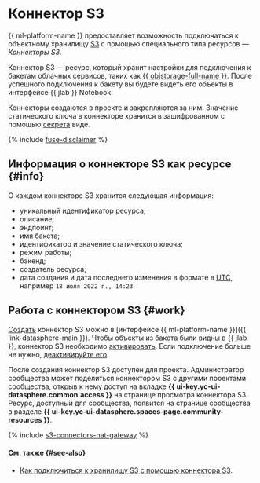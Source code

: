 # Коннектор S3

{{ ml-platform-name }} предоставляет возможность подключаться к объектному хранилищу [S3](../../glossary/s3.md) с помощью специального типа ресурсов — _Коннекторы S3_.

Коннектор S3 — ресурс, который хранит настройки для подключения к бакетам облачных сервисов, таких как [{{ objstorage-full-name }}](../../storage/). После успешного подключения к бакету вы будете видеть его объекты в интерфейсе {{ jlab }} Notebook.

Коннекторы создаются в проекте и закрепляются за ним. Значение статического ключа в коннекторе хранится в зашифрованном с помощью [секрета](secrets.md) виде.

{% include [fuse-disclaimer](../../_includes/datasphere/fuse-disclaimer.md) %}

## Информация о коннекторе S3 как ресурсе {#info}

О каждом коннекторе S3 хранится следующая информация:

* уникальный идентификатор ресурса;
* описание;
* эндпоинт;
* имя бакета;
* идентификатор и значение статического ключа;
* режим работы;
* бэкенд;
* создатель ресурса;
* дата создания и дата последнего изменения в формате в [UTC](https://ru.wikipedia.org/wiki/Всемирное_координированное_время), например `18 июля 2022 г., 14:23`.

## Работа с коннектором S3 {#work}

[Создать](../operations/data/s3-connectors.md) коннектор S3 можно в [интерфейсе {{ ml-platform-name }}]({{ link-datasphere-main }}). Чтобы объекты из бакета были видны в {{ jlab }}, коннектор S3 необходимо [активировать](../operations/data/s3-connectors.md#mount). Если подключение больше не нужно, [деактивируйте его](../operations/data/s3-connectors.md#unmount).

После создания коннектор S3 доступен для проекта. Администратор сообщества может поделиться коннектором S3 с другими проектами сообщества, открыв к нему доступ на вкладке **{{ ui-key.yc-ui-datasphere.common.access }}** на странице просмотра коннектора S3. Ресурс, доступный для сообщества, появится на странице сообщества в разделе **{{ ui-key.yc-ui-datasphere.spaces-page.community-resources }}**.

{% include [s3-connectors-nat-gateway](../../_includes/datasphere/s3-connectors-nat-gateway.md) %}

#### См. также {#see-also}

* [Как подключиться к хранилищу S3 с помощью коннектора S3](../operations/data/s3-connectors.md).